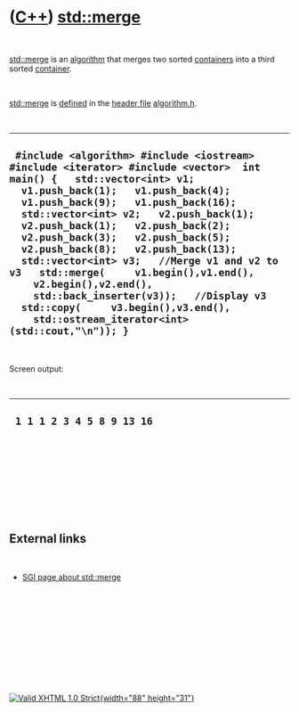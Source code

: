 



 

 

 

 

 

([C++](Cpp.htm)) [std::merge](CppMerge.htm)
===========================================

 

[std::merge](CppMerge.htm) is an [algorithm](CppAlgorithm.htm) that
merges two sorted [containers](CppContainer.htm) into a third sorted
[container](CppContainer.htm).

 

[std::merge](CppMerge.htm) is [defined](CppDefinition.htm) in the
[header file](CppHeaderFile.htm) [algorithm.h](CppAlgorithmH.htm).

 

  --------------------------------------------------------------------------------------------------------------------------------------------------------------------------------------------------------------------------------------------------------------------------------------------------------------------------------------------------------------------------------------------------------------------------------------------------------------------------------------------------------------------------------------------------------------------------------------------------------------------------
  ` #include <algorithm> #include <iostream> #include <iterator> #include <vector>  int main() {   std::vector<int> v1;   v1.push_back(1);   v1.push_back(4);   v1.push_back(9);   v1.push_back(16);    std::vector<int> v2;   v2.push_back(1);   v2.push_back(1);   v2.push_back(2);   v2.push_back(3);   v2.push_back(5);   v2.push_back(8);   v2.push_back(13);    std::vector<int> v3;   //Merge v1 and v2 to v3   std::merge(     v1.begin(),v1.end(),     v2.begin(),v2.end(),     std::back_inserter(v3));   //Display v3   std::copy(     v3.begin(),v3.end(),     std::ostream_iterator<int>(std::cout,"\n")); }`
  --------------------------------------------------------------------------------------------------------------------------------------------------------------------------------------------------------------------------------------------------------------------------------------------------------------------------------------------------------------------------------------------------------------------------------------------------------------------------------------------------------------------------------------------------------------------------------------------------------------------------

 

Screen output:

 

  ----------------------------
  ` 1 1 1 2 3 4 5 8 9 13 16`
  ----------------------------

 

 

 

 

 

External links
--------------

 

-   [SGI page about std::merge](http://www.sgi.com/tech/stl/merge.html)

 

 

 

 

 





 

[![Valid XHTML 1.0 Strict](valid-xhtml10.png){width="88"
height="31"}](http://validator.w3.org/check?uri=referer)
